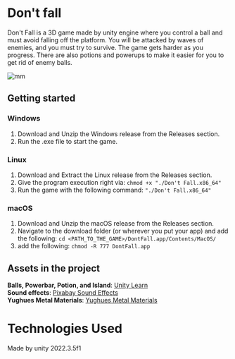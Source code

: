 # Don't fall 

Don't Fall is a 3D game made by unity engine where you control a ball and must avoid falling off the platform. You will be attacked by waves of enemies, and you must try to survive. The game gets harder as you progress. There are also potions and powerups to make it easier for you to get rid of enemy balls.

![mm](https://github.com/MohammadGhaderi0/Don-t-fall/assets/107918334/fcdf1a1c-ef4c-442d-ab21-60062478ffe0)


## Getting started
### Windows

1. Download and Unzip the Windows release from the Releases section.
2. Run the .exe file to start the game.

### Linux

1. Download and Extract the Linux release from the Releases section.
2. Give the program execution right via: `chmod +x "./Don't Fall.x86_64"`
3. Run the game with the following command: `"./Don't Fall.x86_64"`

### macOS
1. Download and Unzip the macOS release from the Releases section.
2. Navigate to the download folder (or wherever you put your app) and add the following: `cd <PATH_TO_THE_GAME>/DontFall.app/Contents/MacOS/`
3.  add the following: `chmod -R 777 DontFall.app`

## Assets in the project
**Balls, Powerbar, Potion, and Island**: [Unity Learn](https://learn.unity.com)     <br>
**Sound effects**: [Pixabay Sound Effects](https://pixabay.com/sound-effects/)       <br>
 **Yughues Metal Materials**: [Yughues Metal Materials](https://assetstore.unity.com/packages/2d/textures-materials/metals/yughues-free-metal-materials-12949)


 # Technologies Used
  Made by unity 2022.3.5f1
